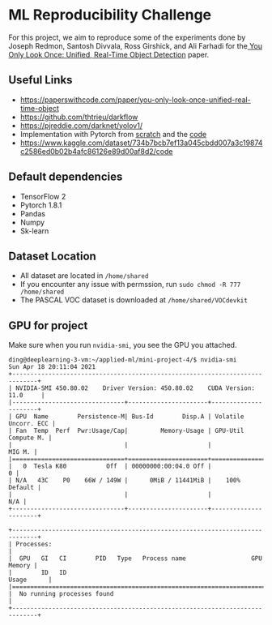# ML Reproducibility Challenge
For this project, we aim to reproduce some of the experiments done by Joseph Redmon, Santosh Divvala, Ross Girshick, and Ali Farhadi for the[ You Only Look Once: Unified, Real-Time Object Detection](https://arxiv.org/pdf/1506.02640v5.pdf) paper. 


## Useful Links
* https://paperswithcode.com/paper/you-only-look-once-unified-real-time-object
* https://github.com/thtrieu/darkflow
* https://pjreddie.com/darknet/yolov1/
* Implementation with Pytorch from [scratch](https://youtu.be/n9_XyCGr-MI?t=812) and the [code](https://github.com/aladdinpersson/Machine-Learning-Collection/tree/master/ML/Pytorch/object_detection/YOLO)
* https://www.kaggle.com/dataset/734b7bcb7ef13a045cbdd007a3c19874c2586ed0b02b4afc86126e89d00af8d2/code


## Default dependencies
* TensorFlow 2
* Pytorch 1.8.1
* Pandas
* Numpy
* Sk-learn


## Dataset Location
* All dataset are located in `/home/shared`
* If you encounter any issue with permssion, run `sudo chmod -R 777 /home/shared`
* The PASCAL VOC dataset is downloaded at `/home/shared/VOCdevkit`


## GPU for project
Make sure when you run `nvidia-smi`, you see the GPU you attached.
```console
ding@deeplearning-3-vm:~/applied-ml/mini-project-4/$ nvidia-smi
Sun Apr 18 20:11:04 2021       
+-----------------------------------------------------------------------------+
| NVIDIA-SMI 450.80.02    Driver Version: 450.80.02    CUDA Version: 11.0     |
|-------------------------------+----------------------+----------------------+
| GPU  Name        Persistence-M| Bus-Id        Disp.A | Volatile Uncorr. ECC |
| Fan  Temp  Perf  Pwr:Usage/Cap|         Memory-Usage | GPU-Util  Compute M. |
|                               |                      |               MIG M. |
|===============================+======================+======================|
|   0  Tesla K80           Off  | 00000000:00:04.0 Off |                    0 |
| N/A   43C    P0    66W / 149W |      0MiB / 11441MiB |    100%      Default |
|                               |                      |                  N/A |
+-------------------------------+----------------------+----------------------+
                                                                               
+-----------------------------------------------------------------------------+
| Processes:                                                                  |
|  GPU   GI   CI        PID   Type   Process name                  GPU Memory |
|        ID   ID                                                   Usage      |
|=============================================================================|
|  No running processes found                                                 |
+-----------------------------------------------------------------------------+
```
